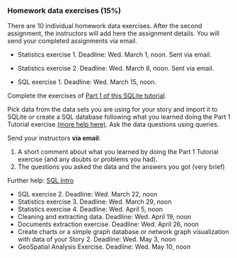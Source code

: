 ### Homework data exercises (15%)

There are 10 individual homework data exercises. After the second assignment, the instructors will add here the assignment details. You will send your completed assignments via email.

- Statistics exercise 1. Deadline: Wed. March 1, noon. Sent via email.

- Statistics exercise 2. Deadline: Wed. March 8, noon. Sent via email.

- SQL exercise 1. Deadline: Wed. March 15, noon.

Complete the exercises of [Part 1 of this SQLite tutorial](https://github.com/tthibo/SQL-Tutorial/blob/master/tutorial_files/part1.textile#creating-the-first-database).

Pick data from the data sets you are using for your story and import it to SQLite or create a SQL database following what you learned doing the Part 1 Tutorial exercise [(more help here)](https://www.w3schools.com/sql/sql_create_db.asp). Ask the data questions using queries.

Send your instructors **via email**:

1. A short comment about what you learned by doing the Part 1 Tutorial exercise (and any doubts or problems you had).
2. The questions you asked the data and the answers you got (very brief)

Further help: [SQL Intro](https://www.w3schools.com/sql/sql_intro.asp)

- SQL exercise 2. Deadline: Wed. March 22, noon
- Statistics exercise 3. Deadline: Wed. March 29, noon
- Statistics exercise 4. Deadline: Wed. April 5, noon
- Cleaning and extracting data. Deadline: Wed. April 19, noon
- Documents extraction exercise.  Deadline: Wed. April 26, noon
- Create charts or a simple graph database or network graph visualization with data of your Story 2. Deadline: Wed. May 3, noon
- GeoSpatial Analysis Exercise. Deadline: Wed. May 10, noon
